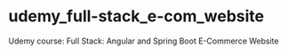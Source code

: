 # udemy_full-stack_e-com_website
Udemy course: Full Stack: Angular and Spring Boot E-Commerce Website
